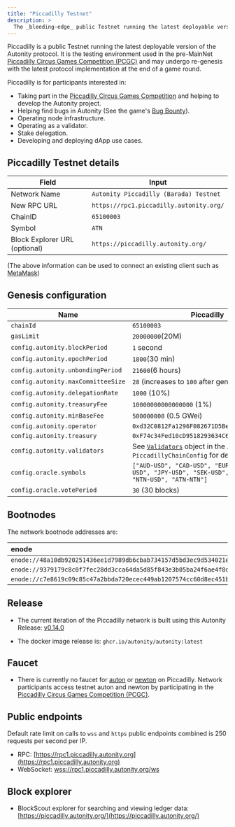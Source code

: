 ```yaml
---
title: "Piccadilly Testnet"
description: >
  The _bleeding-edge_ public Testnet running the latest deployable version of the Autonity protocol
---
```


Piccadilly is a public Testnet running the latest deployable version of the Autonity protocol. It is the testing environment used in the pre-MainNet [Piccadilly Circus Games Competition (PCGC)](https://game.autonity.org) and may undergo re-genesis with the latest protocol implementation at the end of a game round. 

Piccadilly is for participants interested in:

- Taking part in the [Piccadilly Circus Games Competition](https://game.autonity.org) and helping to develop the Autonity project.
- Helping find bugs in Autonity (See the game's [Bug Bounty](https://game.autonity.org/#tasks--points)).
- Operating node infrastructure.
- Operating as a validator.
- Stake delegation.
- Developing and deploying dApp use cases.

## Piccadilly Testnet details

|**Field**|**Input**|
|------|----------|
|Network Name|`Autonity Piccadilly (Barada) Testnet`|
|New RPC URL|`https://rpc1.piccadilly.autonity.org/`|
|ChainID |`65100003`|
|Symbol|`ATN`|
|Block Explorer URL (optional)|`https://piccadilly.autonity.org/`|

(The above information can be used to connect an existing client such as [MetaMask](https://metamask.zendesk.com/hc/en-us/articles/360043227612-How-to-add-a-custom-network-RPC))

## Genesis configuration

| Name                               | Piccadilly                    |
| ---------------------------------- | ----------------------------- |
| `chainId`                          | `65100003`                    |
| `gasLimit`                         | `20000000`(20M)               |
| `config.autonity.blockPeriod`      | `1` second                    |
| `config.autonity.epochPeriod`      | `1800`(30 min)                |
| `config.autonity.unbondingPeriod`  | `21600`(6 hours)              |
| `config.autonity.maxCommitteeSize` | `28` (increases to `100` after genesis) |
| `config.autonity.delegationRate`   | `1000` (10%)                  |
| `config.autonity.treasuryFee`      | `10000000000000000` (1%)      |
| `config.autonity.minBaseFee`       | `500000000` (0.5 GWei)        |
| `config.autonity.operator`         | `0xd32C0812Fa1296F082671D5Be4CbB6bEeedC2397` |
| `config.autonity.treasury`         | `0xF74c34Fed10cD9518293634C6f7C12638a808Ad5` |
| `config.autonity.validators`       |  See [`Validators`](https://github.com/autonity/autonity/blob/release/v0.14.0/params/config.go#L100) object in the AGC `PiccadillyChainConfig` for details.  |
| `config.oracle.symbols`       | `["AUD-USD", "CAD-USD", "EUR-USD", "GBP-USD", "JPY-USD", "SEK-USD", "ATN-USD", "NTN-USD", "ATN-NTN"]`        |
| `config.oracle.votePeriod`       | `30` (30 blocks)       |


## Bootnodes

The network bootnode addresses are:

| enode |
| :--  |
| `enode://48a10db920251436ee1d7989db6cbab734157d5bd3ec9d534021e4903fdab51407ba4fd936bd6af1d188e3f464374c437accefa40f0312eac9bc9ae6fc0a2782@34.105.239.129:30303` |
| `enode://9379179c8c0f7fec28dd3cca64da5d85f843e3b05ba24f6ae4f8d1bb688b4581f92c10e84e166328499987cf2da18668446dd7353724cf691ad2a931a0cbd88d@34.93.237.13:30303` |
| `enode://c7e8619c09c85c47a2bbda720ecec449ab1207574cc60d8ec451b109b407d7542cabc2683eedcf326009532e3aea2b748256bac1d50bf877c73eea4d633e8913@54.241.251.216:30303` |

## Release

- The current iteration of the Piccadilly network is built using this Autonity Release: [v0.14.0](https://github.com/autonity/autonity/releases/tag/v0.14.0)

- The docker image release is: `ghcr.io/autonity/autonity:latest`

## Faucet

- There is currently no faucet for [auton](/concepts/protocol-assets/auton) or [newton](/concepts/protocol-assets/newton) on Piccadilly. Network participants access testnet auton and newton by participating in the [Piccadilly Circus Games Competition (PCGC)](https://game.autonity.org).

## Public endpoints

Default rate limit on calls to `wss` and `https` public endpoints combined  is 250 requests per second per IP.

- RPC: [https://rpc1.piccadilly.autonity.org](https://rpc1.piccadilly.autonity.org)
- WebSocket: [wss://rpc1.piccadilly.autonity.org/ws](wss://rpc1.piccadilly.autonity.org/ws)

## Block explorer

- BlockScout explorer for searching and viewing ledger data: [https://piccadilly.autonity.org/](https://piccadilly.autonity.org/)
